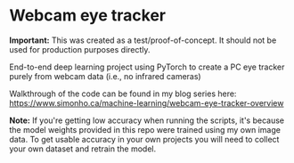 # Webcam eye tracker
 
**Important:** This was created as a test/proof-of-concept. It should not be used for production purposes directly.

End-to-end deep learning project using PyTorch to create a PC eye tracker purely from webcam data (i.e., no infrared cameras)

Walkthrough of the code can be found in my blog series here: <https://www.simonho.ca/machine-learning/webcam-eye-tracker-overview>

**Note:** If you're getting low accuracy when running the scripts, it's because the model weights provided in this repo were trained using my own image data. To get usable accuracy in your own projects you will need to collect your own dataset and retrain the model.
